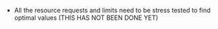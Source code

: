 * All the resource requests and limits need to be stress tested to find optimal values (THIS HAS NOT BEEN DONE YET)
